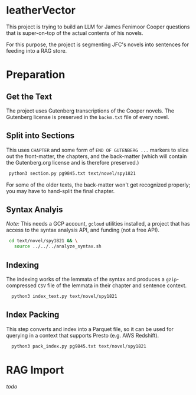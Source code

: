 # leatherVector
This project is trying to build an LLM for James Fenimoor Cooper questions
that is super-on-top of the actual contents of his novels.

For this purpose, the project is segmenting JFC's novels into sentences
for feeding into a RAG store.

# Preparation

## Get the Text

The project uses Gutenberg transcriptions of the Cooper novels.
The Gutenberg license is preserved in the `backm.txt` file of
every novel.

## Split into Sections

This uses `CHAPTER` and some form of `END OF GUTENBERG ...` markers
to slice out the front-matter, the chapters, and the back-matter
(which will contain the Gutenberg.org license and is therefore preserved.)

```bash
 python3 section.py pg9845.txt text/novel/spy1821
```
For some of the older texts, the back-matter won't get recognized properly;
you may have to hand-split the final chapter.

## Syntax Analyis

*Note:* This needs a GCP account, `gcloud` utilities installed, 
a project that has access to the syntax analysis API, and funding
(not a free API).

```bash
 cd text/novel/spy1821 && \
   source ../../../analyze_syntax.sh
```

## Indexing

The indexing works of the lemmata of the syntax and produces a `gzip`-compressed
`CSV` file of the lemmata in their chapter and sentence context.

```bash
  python3 index_text.py text/novel/spy1821
```

## Index Packing

This step converts and index into a Parquet file, so it can be used for
querying in a context that supports Presto (e.g. AWS Redshift).

```bash
  python3 pack_index.py pg9845.txt text/novel/spy1821
```

# RAG Import

_todo_
